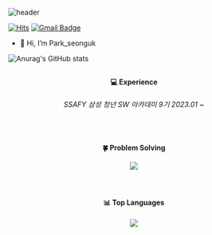 ![header](https://capsule-render.vercel.app/api?type=waving&color=auto&height=300&section=header&text=seong_uk&fontSize=70)

[![Hits](https://hits.seeyoufarm.com/api/count/incr/badge.svg?url=https%3A%2F%2Fgithub.com%2FFantBlog&count_bg=%234A86FF&title_bg=%23555555&icon=&icon_color=%23E7E7E7&title=hits&edge_flat=false)](https://hits.seeyoufarm.com)
[![Gmail Badge](https://img.shields.io/badge/tjddnr011012@gmail.com-D14836?style=flat&logo=Gmail&logoColor=white)](mailto:tjddnr011012@gmail.com) 

- 👋 Hi, I’m Park_seonguk

![Anurag's GitHub stats](https://github-readme-stats.vercel.app/api?username=FantBlog&show_icons=true&theme=noctis_minimus)
<br>

<h2> </h2>

<div align="center">
  <h4>💻 Experience</h4>
  <h6>SSAFY 삼성 청년 SW 아카데미 9기 2023.01 ~ </h6><br>
  
  <h4>🍀 Problem Solving</h4>	
  <a href="https://solved.ac/profile/sup2154"><img align='center' src="http://mazassumnida.wtf/api/v2/generate_badge?boj=sup2154"></a>

  <br>
	
  <h4>
	  
  <br>
  
  <h4>📊 Top Languages</h4>
	<img src="https://github-readme-stats.vercel.app/api/top-langs/?username=FantBlog&layout=compact&theme=tokyonight">
  
  <br>
	
</div>	
